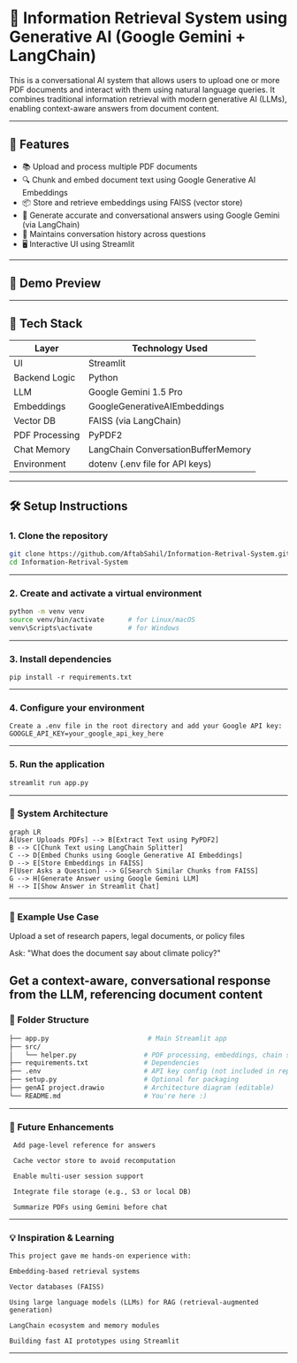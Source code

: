 # 📄 Information Retrieval System using Generative AI (Google Gemini + LangChain)

This is a conversational AI system that allows users to upload one or more PDF documents and interact with them using natural language queries. It combines traditional information retrieval with modern generative AI (LLMs), enabling context-aware answers from document content.

---

## 🚀 Features

- 📚 Upload and process multiple PDF documents
- 🔍 Chunk and embed document text using Google Generative AI Embeddings
- 📦 Store and retrieve embeddings using FAISS (vector store)
- 🤖 Generate accurate and conversational answers using Google Gemini (via LangChain)
- 🧠 Maintains conversation history across questions
- 🖥️ Interactive UI using Streamlit

---

## 📸 Demo Preview



---

## 🧠 Tech Stack

| Layer          | Technology Used                        |
|----------------|----------------------------------------|
| UI             | Streamlit                              |
| Backend Logic  | Python                                 |
| LLM            | Google Gemini 1.5 Pro                  |
| Embeddings     | GoogleGenerativeAIEmbeddings           |
| Vector DB      | FAISS (via LangChain)                  |
| PDF Processing | PyPDF2                                 |
| Chat Memory    | LangChain ConversationBufferMemory     |
| Environment    | dotenv (.env file for API keys)        |

---

## 🛠️ Setup Instructions

### 1. Clone the repository

```bash
git clone https://github.com/AftabSahil/Information-Retrival-System.git
cd Information-Retrival-System
```
---
### 2. Create and activate a virtual environment

```bash
python -m venv venv
source venv/bin/activate      # for Linux/macOS
venv\Scripts\activate         # for Windows
```
---
### 3. Install dependencies
```
pip install -r requirements.txt
```
---
### 4. Configure your environment
```text
Create a .env file in the root directory and add your Google API key:
GOOGLE_API_KEY=your_google_api_key_here
```
---
### 5. Run the application
```bash
streamlit run app.py
```
---
### 🔄 System Architecture
```
graph LR
A[User Uploads PDFs] --> B[Extract Text using PyPDF2]           
B --> C[Chunk Text using LangChain Splitter]                    
C --> D[Embed Chunks using Google Generative AI Embeddings]     
D --> E[Store Embeddings in FAISS]                              
F[User Asks a Question] --> G[Search Similar Chunks from FAISS] 
G --> H[Generate Answer using Google Gemini LLM]                
H --> I[Show Answer in Streamlit Chat]                          
```
---
### 🧪 Example Use Case
Upload a set of research papers, legal documents, or policy files

Ask: "What does the document say about climate policy?"

Get a context-aware, conversational response from the LLM, referencing document content
---

### 🧩 Folder Structure
```bash
├── app.py                         # Main Streamlit app
├── src/
│   └── helper.py                 # PDF processing, embeddings, chain setup
├── requirements.txt              # Dependencies
├── .env                          # API key config (not included in repo)
├── setup.py                      # Optional for packaging
├── genAI project.drawio          # Architecture diagram (editable)
└── README.md                     # You're here :)
```
---
### 📌 Future Enhancements
```
 Add page-level reference for answers

 Cache vector store to avoid recomputation

 Enable multi-user session support

 Integrate file storage (e.g., S3 or local DB)

 Summarize PDFs using Gemini before chat
 ```
---
### 💡 Inspiration & Learning
```
This project gave me hands-on experience with:

Embedding-based retrieval systems

Vector databases (FAISS)

Using large language models (LLMs) for RAG (retrieval-augmented generation)

LangChain ecosystem and memory modules

Building fast AI prototypes using Streamlit
```
---

